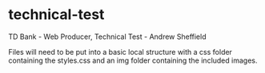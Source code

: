 # technical-test
TD Bank - Web Producer, Technical Test - Andrew Sheffield

Files will need to be put into a basic local structure with a css folder containing the styles.css and an img folder containing the included images.
